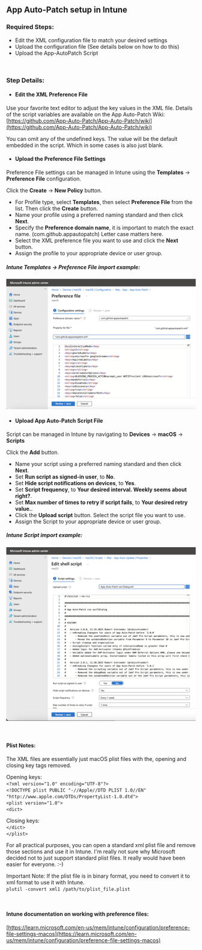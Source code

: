 ## App Auto-Patch setup in Intune

### Required Steps:
- Edit the XML configuration file to match your desired settings
- Upload the configuration file (See details below on how to do this)
- Upload the App-AutoPatch Script

 
 
### Step Details:

- #### Edit the XML Preference File

Use your favorite text editor to adjust the key values in the XML file. Details of the script variables are available on the App Auto-Patch Wiki:
[https://github.com/App-Auto-Patch/App-Auto-Patch/wiki](https://github.com/App-Auto-Patch/App-Auto-Patch/wiki)


You can omit any of the undefined keys. The value will be the default embedded in the script. Which in some cases is also just blank.


- #### Upload the Preference File Settings

Preference File settings can be managed in Intune using the **Templates** -> **Preference File** configuration.  

Click the **Create** -> **New Policy** button.  

* For Profile type, select **Templates**, then select **Preference File** from the list. Then click the **Create** button.  
* Name your profile using a preferred naming standard and then click **Next**.  
* Specify the **Preference domain name**, it is important to match the exact name. (com.github.appautopatch) Letter case matters here.  
* Select the XML preference file you want to use and click the **Next** button.  
* Assign the profile to your appropriate device or user group.  
  
  
  
##### Intune Templates -> Preference File import example:  
![Import Preference File](../Images/AAP-Intune-PreferenceFileConfiguration.png "Import Preference File")    
  
- #### Upload App Auto-Patch Script File

Script can be managed in Intune by navigating to **Devices** -> **macOS** -> **Scripts**

Click the **Add** button.  

* Name your script using a preferred naming standard and then click **Next**.
* Set **Run script as signed-in user**, to **No**.
* Set **Hide script notifications on devices**, to **Yes**.
* Set **Script frequency**, to **Your desired interval. Weekly seems about right?**.
* Set **Max number of times to retry if script fails**, to **Your desired retry value.**.
* Click the **Upload script** button. Select the script file you want to use.  
* Assign the Script to your appropriate device or user group.  
  
  
  
##### Intune Script import example:  
![Import Script File](../Images/AAP-Intune-ScriptFileConfiguration.png "Import Script File")    
    
      
#### Plist Notes:  
The XML files are essentially just macOS plist files with the, opening and closing key tags removed.  

Opening keys:  
`<?xml version="1.0" encoding="UTF-8"?>`  
`<!DOCTYPE plist PUBLIC "-//Apple//DTD PLIST 1.0//EN" "http://www.apple.com/DTDs/PropertyList-1.0.dtd">`  
`<plist version="1.0">`  
`<dict>`  

  
Closing keys:  
`</dict>`  
`</plist>`  
    
For all practical purposes, you can open a standard xml plist file and remove those sections and use it in Intune. I'm really not sure why Microsoft decided not to just support standard plist files. It really would have been easier for everyone. :-)

Important Note: If the plist file is in binary format, you need to convert it to xml format to use it with Intune.  
`plutil -convert xml1 /path/to/plist_file.plist`
  
  
  
#### Intune documentation on working with preference files:  
[https://learn.microsoft.com/en-us/mem/intune/configuration/preference-file-settings-macos](https://learn.microsoft.com/en-us/mem/intune/configuration/preference-file-settings-macos)
